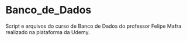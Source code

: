 # Banco_de_Dados
 Script e arquivos do curso de Banco de Dados do professor Felipe Mafra realizado na plataforma da Udemy.
